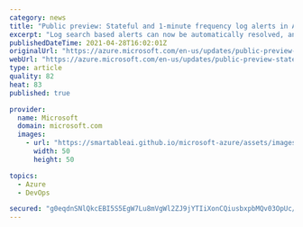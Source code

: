 ```yaml
---
category: news
title: "Public preview: Stateful and 1-minute frequency log alerts in Azure Monitor"
excerpt: "Log search based alerts can now be automatically resolved, and query can be evaluated every minute for faster time to fire."
publishedDateTime: 2021-04-28T16:02:01Z
originalUrl: "https://azure.microsoft.com/en-us/updates/public-preview-stateful-and-1minute-frequency-log-alerts-in-azure-monitor/"
webUrl: "https://azure.microsoft.com/en-us/updates/public-preview-stateful-and-1minute-frequency-log-alerts-in-azure-monitor/"
type: article
quality: 82
heat: 83
published: true

provider:
  name: Microsoft
  domain: microsoft.com
  images:
    - url: "https://smartableai.github.io/microsoft-azure/assets/images/organizations/microsoft.com-50x50.jpg"
      width: 50
      height: 50

topics:
  - Azure
  - DevOps

secured: "g0eqdnSNlQkcEBI5S5EgW7Lu8mVgWl2ZJ9jYTIiXonCQiusbxpbMQv03OpUc/xLhcf7dlnzB/k9huWnzPTZJ4mHvO6QbRHZ3fPx4AlBTsiPYRV6/4+9nF/kVD8pSeeDk7GC67+YXQN+ob7c/hOhkknNgBR5MHyHJoa53tNReiypj9ZX3vvtrTENEUrAnK3CO5jYzoSf2VBhoF5D8ThKfFZ5lUvScS/aYikmldentQFA6t+kQrge2XKNA616b+KwnvZlOhnUPrIXitmUUy7bB2qt26fRgeWTwPFBccaHfKeFMNeDoeBzH6U8XWpWx6wkcscZJ+/6l1VWillNf+qcCyB4RSU0PjwTf0fu46l8dzJA=;ByYhHOM7Dv8KTO+5k+gj9A=="
---
```


